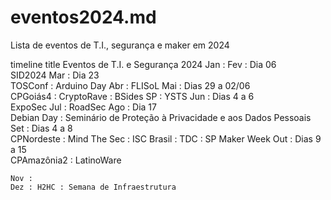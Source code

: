 # eventos2024.md
Lista de eventos de T.I., segurança e maker em 2024




timeline
    title Eventos de T.I. e Segurança 2024
    Jan :
    Fev : Dia 06 <br> SID2024
    Mar : Dia 23 <br> TOSConf : Arduino Day
    Abr : FLISoL
    Mai : Dias 29 a 02/06 <br> CPGoiás4 : CryptoRave : BSides SP : YSTS
    Jun : Dias 4 a 6 <br> ExpoSec
    Jul : RoadSec 
    Ago : Dia 17 <br> Debian Day : Seminário de Proteção à Privacidade e aos Dados Pessoais
    Set : Dias 4 a 8 <br> CPNordeste : Mind The Sec : ISC Brasil : TDC : SP Maker Week
    Out : Dias 9 a 15 <br> CPAmazônia2 : LatinoWare 

    Nov :     
    Dez : H2HC : Semana de Infraestrutura
